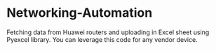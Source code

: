 # Networking-Automation
Fetching data from Huawei routers and uploading in Excel sheet using Pyexcel library. You can leverage this code for any vendor device.
